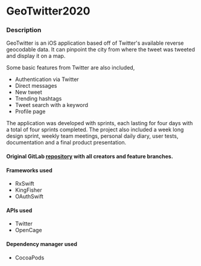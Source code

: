 # GeoTwitter2020
### Description
GeoTwitter is an iOS application based off of Twitter's available reverse geocodable data. It can pinpoint the city from where the tweet was tweeted and display it on a map.

Some basic features from Twitter are also included,
* Authentication via Twitter
* Direct messages
* New tweet
* Trending hashtags
* Tweet search with a keyword
* Profile page

The application was developed with sprints, each lasting for four days with a total of four sprints completed.
The project also included a week long design sprint, weekly team meetings, personal daily diary, user tests, documentation and a final product presentation.
#### Original GitLab [repository](https://gitlab.com/Mariinsky/geotwitter2020) with all creators and feature branches.

#### Frameworks used
* RxSwift
* KingFisher
* OAuthSwift
#### APIs used
* Twitter
* OpenCage
#### Dependency manager used
* CocoaPods


